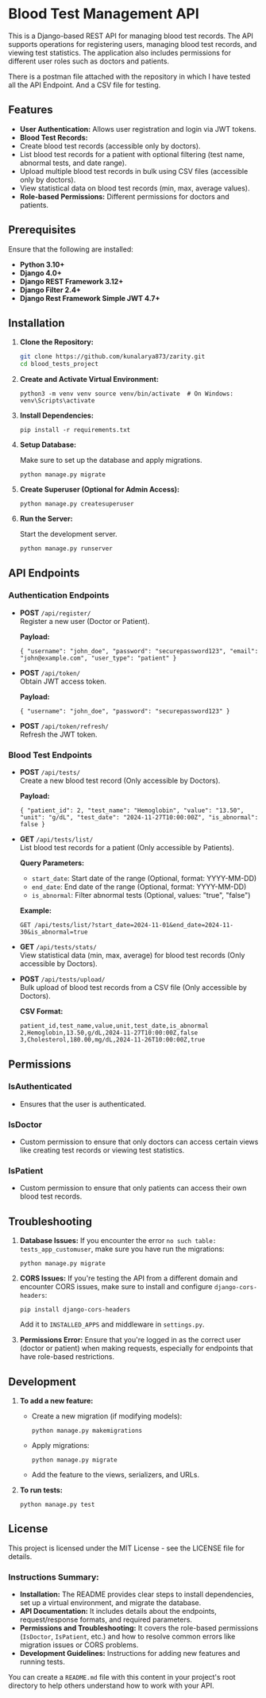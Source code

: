 # Blood Test Management API

This is a Django-based REST API for managing blood test records. The API supports operations for registering users, managing blood test records, and viewing test statistics. The application also includes permissions for different user roles such as doctors and patients.


There is a postman file attached with the repository in which I have tested all the API Endpoint.
And a CSV file for testing.

## Features

- **User Authentication:** Allows user registration and login via JWT tokens.
- **Blood Test Records:**
 - Create blood test records (accessible only by doctors).
 - List blood test records for a patient with optional filtering (test name, abnormal tests, and date range).
 - Upload multiple blood test records in bulk using CSV files (accessible only by doctors).
 - View statistical data on blood test records (min, max, average values).
- **Role-based Permissions:** Different permissions for doctors and patients.

## Prerequisites

Ensure that the following are installed:

- **Python 3.10+**
- **Django 4.0+**
- **Django REST Framework 3.12+**
- **Django Filter 2.4+**
- **Django Rest Framework Simple JWT 4.7+**

## Installation

1. **Clone the Repository:**

   ```bash
   git clone https://github.com/kunalarya873/zarity.git
   cd blood_tests_project

2.  **Create and Activate Virtual Environment:**
    
    `python3 -m venv venv
    source venv/bin/activate  # On Windows: venv\Scripts\activate` 
    
3.  **Install Dependencies:**
    
    `pip install -r requirements.txt` 
    
4.  **Setup Database:**
    
    Make sure to set up the database and apply migrations.
    
    `python manage.py migrate` 
    
5.  **Create Superuser (Optional for Admin Access):**
    
    `python manage.py createsuperuser` 
    
6.  **Run the Server:**
    
    Start the development server.
    
    `python manage.py runserver` 
    

API Endpoints
-------------

### Authentication Endpoints

*   **POST** `/api/register/`  
    Register a new user (Doctor or Patient).
    
    **Payload:**
    
    `{
      "username": "john_doe",
      "password": "securepassword123",
      "email": "john@example.com",
      "user_type": "patient"
    }` 
    
*   **POST** `/api/token/`  
    Obtain JWT access token.
    
    **Payload:**
    
    `{
      "username": "john_doe",
      "password": "securepassword123"
    }` 
    
*   **POST** `/api/token/refresh/`  
    Refresh the JWT token.
    

### Blood Test Endpoints

*   **POST** `/api/tests/`  
    Create a new blood test record (Only accessible by Doctors).
    
    **Payload:**
    
    `{
      "patient_id": 2,
      "test_name": "Hemoglobin",
      "value": "13.50",
      "unit": "g/dL",
      "test_date": "2024-11-27T10:00:00Z",
      "is_abnormal": false
    }` 
    
*   **GET** `/api/tests/list/`  
    List blood test records for a patient (Only accessible by Patients).
    
    **Query Parameters:**
    
    *   `start_date`: Start date of the range (Optional, format: YYYY-MM-DD)
    *   `end_date`: End date of the range (Optional, format: YYYY-MM-DD)
    *   `is_abnormal`: Filter abnormal tests (Optional, values: "true", "false")
    
    **Example:**
    
    `GET /api/tests/list/?start_date=2024-11-01&end_date=2024-11-30&is_abnormal=true` 
    
*   **GET** `/api/tests/stats/`  
    View statistical data (min, max, average) for blood test records (Only accessible by Doctors).
    
*   **POST** `/api/tests/upload/`  
    Bulk upload of blood test records from a CSV file (Only accessible by Doctors).
    
    **CSV Format:**
    
    `patient_id,test_name,value,unit,test_date,is_abnormal
    2,Hemoglobin,13.50,g/dL,2024-11-27T10:00:00Z,false
    3,Cholesterol,180.00,mg/dL,2024-11-26T10:00:00Z,true` 
    

Permissions
-----------

### IsAuthenticated

*   Ensures that the user is authenticated.

### IsDoctor

*   Custom permission to ensure that only doctors can access certain views like creating test records or viewing test statistics.

### IsPatient

*   Custom permission to ensure that only patients can access their own blood test records.

Troubleshooting
---------------

1.  **Database Issues:** If you encounter the error `no such table: tests_app_customuser`, make sure you have run the migrations:
    
    `python manage.py migrate` 
    
2.  **CORS Issues:** If you're testing the API from a different domain and encounter CORS issues, make sure to install and configure `django-cors-headers`:
    
    `pip install django-cors-headers` 
    
    Add it to `INSTALLED_APPS` and middleware in `settings.py`.
    
3.  **Permissions Error:** Ensure that you're logged in as the correct user (doctor or patient) when making requests, especially for endpoints that have role-based restrictions.
    

Development
-----------

1.  **To add a new feature:**
    
    *   Create a new migration (if modifying models):
        
        `python manage.py makemigrations` 
        
    *   Apply migrations:
        
        `python manage.py migrate` 
        
    *   Add the feature to the views, serializers, and URLs.
2.  **To run tests:**
    
    `python manage.py test` 
    

License
-------

This project is licensed under the MIT License - see the LICENSE file for details.

 ### Instructions Summary:

- **Installation:** The README provides clear steps to install dependencies, set up a virtual environment, and migrate the database.
- **API Documentation:** It includes details about the endpoints, request/response formats, and required parameters.
- **Permissions and Troubleshooting:** It covers the role-based permissions (`IsDoctor`, `IsPatient`, etc.) and how to resolve common errors like migration issues or CORS problems.
- **Development Guidelines:** Instructions for adding new features and running tests.

You can create a `README.md` file with this content in your project's root directory to help others understand how to work with your API.
